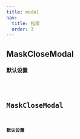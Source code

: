 ```yaml
---
title: modal
nav:
  title: 指南
  order: 3
---
```


## MaskCloseModal

#### 默认设置

<code src="../examples/modal/mask-close-modal-use.tsx" />

## MaskCloseModal

#### 默认设置

<code src="../examples/modal/modal-editor-use.tsx" />

